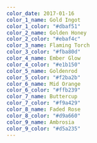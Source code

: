 ```yaml
---
color_date: 2017-01-16
color_1_name: Gold Ingot
color_1_color: "#dbaf51"
color_2_name: Golden Honey
color_2_color: "#ebaf4c"
color_3_name: Flaming Torch
color_3_color: "#fba80d"
color_4_name: Ember Glow
color_4_color: "#e1b150"
color_5_name: Goldenrod
color_5_color: "#f2ba2b"
color_6_name: Mid Orange
color_6_color: "#ffb239"
color_7_name: Buttercup
color_7_color: "#f9a429"
color_8_name: Faded Rose
color_8_color: "#d9a660"
color_9_name: Ambrosia
color_9_color: "#d5a235"
---
```

